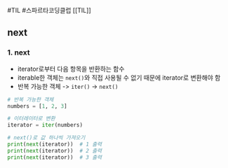 #TIL #스파르타코딩클럽 [[TIL]]

## next
### 1. next
- iterator로부터 다음 항목을 반환하는 함수
- iterable한 객체는 `next()`와 직접 사용될 수 없기 때문에 iterator로 변환해야 함
- 반복 가능한 객체 -> `iter()` -> `next()`
```python
# 반복 가능한 객체
numbers = [1, 2, 3]

# 이터레이터로 변환
iterator = iter(numbers)

# next()로 값 하나씩 가져오기
print(next(iterator))  # 1 출력
print(next(iterator))  # 2 출력
print(next(iterator))  # 3 출력
```




